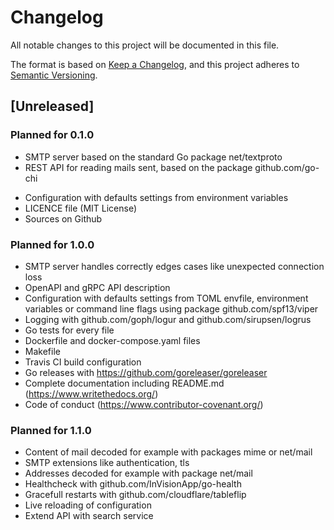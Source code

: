 # Changelog
All notable changes to this project will be documented in this file.

The format is based on [Keep a Changelog](https://keepachangelog.com/en/1.0.0/),
and this project adheres to [Semantic Versioning](https://semver.org/spec/v2.0.0.html).

## [Unreleased]
### Planned for 0.1.0
* SMTP server based on the standard Go package net/textproto
* REST API for reading mails sent, based on the package github.com/go-chi
- Configuration with defaults settings from environment variables
- LICENCE file (MIT License)
- Sources on Github
### Planned for 1.0.0
- SMTP server handles correctly edges cases like unexpected connection loss
- OpenAPI and gRPC API description
- Configuration with defaults settings from TOML envfile, environment variables
  or command line flags using package github.com/spf13/viper
- Logging with github.com/goph/logur and github.com/sirupsen/logrus
- Go tests for every file
- Dockerfile and docker-compose.yaml files
- Makefile
- Travis CI build configuration
- Go releases with https://github.com/goreleaser/goreleaser
- Complete documentation including README.md (https://www.writethedocs.org/)
- Code of conduct (https://www.contributor-covenant.org/)
### Planned for 1.1.0
- Content of mail decoded for example with packages mime or net/mail
- SMTP extensions like authentication, tls
- Addresses decoded for example with package net/mail
- Healthcheck with github.com/InVisionApp/go-health
- Gracefull restarts with github.com/cloudflare/tableflip
- Live reloading of configuration
- Extend API with search service
